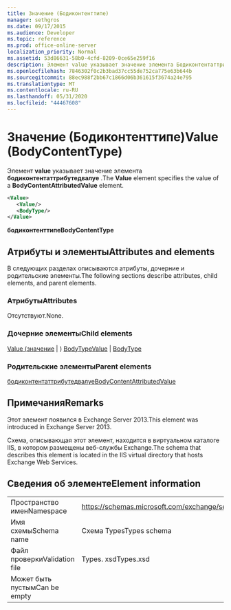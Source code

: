 ```yaml
---
title: Значение (Бодиконтенттипе)
manager: sethgros
ms.date: 09/17/2015
ms.audience: Developer
ms.topic: reference
ms.prod: office-online-server
localization_priority: Normal
ms.assetid: 53d86631-58b0-4cfd-8209-0ce65e259f16
description: Элемент value указывает значение элемента Бодиконтентаттрибутедвалуе.
ms.openlocfilehash: 7846302f0c2b3bad37cc55de752ca775e63b644b
ms.sourcegitcommit: 88ec988f2bb67c1866d06b361615f3674a24e795
ms.translationtype: MT
ms.contentlocale: ru-RU
ms.lasthandoff: 05/31/2020
ms.locfileid: "44467608"
---
```

# <a name="value-bodycontenttype"></a><span data-ttu-id="592d9-103">Значение (Бодиконтенттипе)</span><span class="sxs-lookup"><span data-stu-id="592d9-103">Value (BodyContentType)</span></span>

<span data-ttu-id="592d9-104">Элемент **value** указывает значение элемента **бодиконтентаттрибутедвалуе** .</span><span class="sxs-lookup"><span data-stu-id="592d9-104">The **Value** element specifies the value of a **BodyContentAttributedValue** element.</span></span> 
  
```XML
<Value>
   <Value/>
   <BodyType/>
</Value>
```

<span data-ttu-id="592d9-105">**бодиконтенттипе**</span><span class="sxs-lookup"><span data-stu-id="592d9-105">**BodyContentType**</span></span>

## <a name="attributes-and-elements"></a><span data-ttu-id="592d9-106">Атрибуты и элементы</span><span class="sxs-lookup"><span data-stu-id="592d9-106">Attributes and elements</span></span>

<span data-ttu-id="592d9-107">В следующих разделах описываются атрибуты, дочерние и родительские элементы.</span><span class="sxs-lookup"><span data-stu-id="592d9-107">The following sections describe attributes, child elements, and parent elements.</span></span>
  
### <a name="attributes"></a><span data-ttu-id="592d9-108">Атрибуты</span><span class="sxs-lookup"><span data-stu-id="592d9-108">Attributes</span></span>

<span data-ttu-id="592d9-109">Отсутствуют.</span><span class="sxs-lookup"><span data-stu-id="592d9-109">None.</span></span>
  
### <a name="child-elements"></a><span data-ttu-id="592d9-110">Дочерние элементы</span><span class="sxs-lookup"><span data-stu-id="592d9-110">Child elements</span></span>

<span data-ttu-id="592d9-111">[Value (значение](value.md)  |  ) [BodyType](bodytype.md)</span><span class="sxs-lookup"><span data-stu-id="592d9-111">[Value](value.md) | [BodyType](bodytype.md)</span></span>
  
### <a name="parent-elements"></a><span data-ttu-id="592d9-112">Родительские элементы</span><span class="sxs-lookup"><span data-stu-id="592d9-112">Parent elements</span></span>

[<span data-ttu-id="592d9-113">бодиконтентаттрибутедвалуе</span><span class="sxs-lookup"><span data-stu-id="592d9-113">BodyContentAttributedValue</span></span>](bodycontentattributedvalue.md)
  
## <a name="remarks"></a><span data-ttu-id="592d9-114">Примечания</span><span class="sxs-lookup"><span data-stu-id="592d9-114">Remarks</span></span>

<span data-ttu-id="592d9-115">Этот элемент появился в Exchange Server 2013.</span><span class="sxs-lookup"><span data-stu-id="592d9-115">This element was introduced in Exchange Server 2013.</span></span>
  
<span data-ttu-id="592d9-116">Схема, описывающая этот элемент, находится в виртуальном каталоге IIS, в котором размещены веб-службы Exchange.</span><span class="sxs-lookup"><span data-stu-id="592d9-116">The schema that describes this element is located in the IIS virtual directory that hosts Exchange Web Services.</span></span>
  
## <a name="element-information"></a><span data-ttu-id="592d9-117">Сведения об элементе</span><span class="sxs-lookup"><span data-stu-id="592d9-117">Element information</span></span>

|||
|:-----|:-----|
|<span data-ttu-id="592d9-118">Пространство имен</span><span class="sxs-lookup"><span data-stu-id="592d9-118">Namespace</span></span>  <br/> |https://schemas.microsoft.com/exchange/services/2006/types  <br/> |
|<span data-ttu-id="592d9-119">Имя схемы</span><span class="sxs-lookup"><span data-stu-id="592d9-119">Schema name</span></span>  <br/> |<span data-ttu-id="592d9-120">Схема Types</span><span class="sxs-lookup"><span data-stu-id="592d9-120">Types schema</span></span>  <br/> |
|<span data-ttu-id="592d9-121">Файл проверки</span><span class="sxs-lookup"><span data-stu-id="592d9-121">Validation file</span></span>  <br/> |<span data-ttu-id="592d9-122">Types. xsd</span><span class="sxs-lookup"><span data-stu-id="592d9-122">Types.xsd</span></span>  <br/> |
|<span data-ttu-id="592d9-123">Может быть пустым</span><span class="sxs-lookup"><span data-stu-id="592d9-123">Can be empty</span></span>  <br/> ||
   

